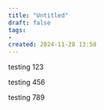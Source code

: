 ```yaml
---
title: "Untitled"
draft: false
tags:
- 
created: 2024-11-28 13:58
---
```

testing 123

testing 456

testing 789